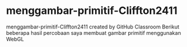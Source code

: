 # menggambar-primitif-Cliffton2411
menggambar-primitif-Cliffton2411 created by GitHub Classroom
Berikut beberapa hasil percobaan saya membuat gambar primitif menggunakan WebGL
